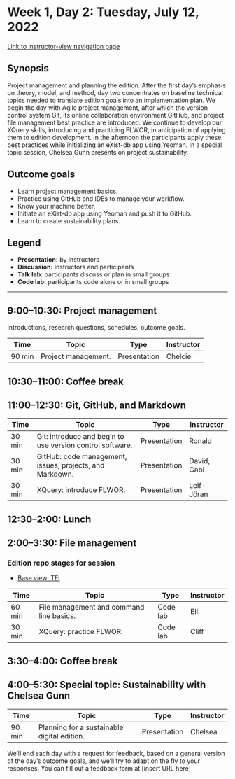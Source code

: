 # Week 1, Day 2: Tuesday, July 12, 2022
[Link to instructor-view navigation page](../daily_instructor_view.md)

## Synopsis

Project management and planning the edition. After the first day’s emphasis on
                theory, model, and method, day two concentrates on baseline technical topics needed
                to translate edition goals into an implementation plan. We begin the day with Agile
                project management, after which the version control system Git, its online
                collaboration environment GitHub, and project file management best practice are
                introduced. We continue to develop our XQuery skills, introducing and practicing
                FLWOR, in anticipation of applying them to edition development. In the afternoon the
                participants apply these best practices while initializing an eXist-db app using
                Yeoman. In a special topic session, Chelsea Gunn presents on project
                sustainability.

## Outcome goals
* Learn project management basics.
* Practice using GitHub and IDEs to manage your workflow.
* Know your machine better.
* Initiate an eXist-db app using Yeoman and push it to GitHub.
* Learn to create sustainability plans.

## Legend

* **Presentation:** by instructors
* **Discussion:** instructors and participants
* **Talk lab:** participants discuss or plan in small groups
* **Code lab:** participants code alone or in small groups

* * *
## 9:00–10:30: Project management

Introductions, research questions, schedules, outcome goals.

Time | Topic | Type | Instructor
---- | ---- | ---- | ---- 
90 min | Project management. | Presentation|Chelcie

## 10:30–11:00: Coffee break

## 11:00–12:30: Git, GitHub, and Markdown

Time | Topic | Type | Instructor
---- | ---- | ---- | ---- 
30 min | Git: introduce and begin to use version control software. | Presentation|Ronald
30 min | GitHub: code management, issues, projects, and Markdown. | Presentation|David, Gabi
30 min | XQuery: introduce FLWOR. | Presentation|Leif-Jöran

## 12:30–2:00: Lunch

## 2:00–3:30: File management

### Edition repo stages for session

* [Base view: TEI](https://github.com/Pittsburgh-NEH-Institute/placeholder)

Time | Topic | Type | Instructor
---- | ---- | ---- | ---- 
60 min | File management and command line basics. | Code lab|Elli
30 min | XQuery: practice FLWOR. | Code lab|Cliff

## 3:30–4:00: Coffee break

## 4:00–5:30: Special topic: Sustainability with Chelsea Gunn

Time | Topic | Type | Instructor
---- | ---- | ---- | ---- 
90 min | Planning for a sustainable digital edition. | Presentation|Chelsea

We’ll end each day with a request for feedback, based on a general version of the day’s outcome goals, and we’ll try to adapt on the fly to your responses. You can fill out a feedback form at [insert URL here]